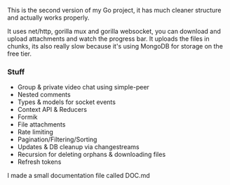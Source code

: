 This is the second version of my Go project, it has much cleaner structure and actually works properly.

It uses net/http, gorilla mux and gorilla websocket, you can download and upload attachments and watch the progress bar. It uploads the files in chunks, its also really slow because it's using MongoDB for storage on the free tier.

### Stuff
- Group & private video chat using simple-peer
- Nested comments
- Types & models for socket events
- Context API & Reducers
- Formik
- File attachments
- Rate limiting
- Pagination/Filtering/Sorting
- Updates & DB cleanup via changestreams
- Recursion for deleting orphans & downloading files
- Refresh tokens

I made a small documentation file called DOC.md